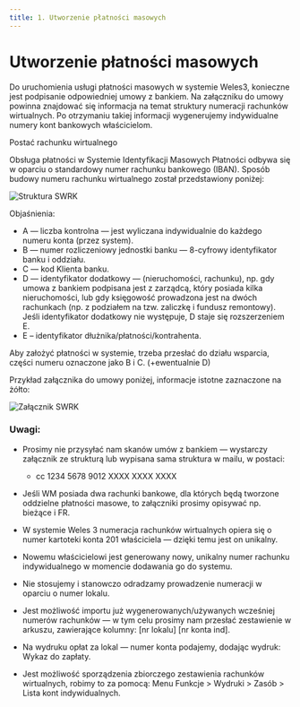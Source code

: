 ```yaml
---
title: 1. Utworzenie płatności masowych
---
```


# Utworzenie płatności masowych

Do uruchomienia usługi płatności masowych w systemie Weles3, konieczne jest podpisanie odpowiedniej umowy z bankiem. Na załączniku do umowy powinna znajdować się informacja na temat struktury numeracji rachunków wirtualnych. Po otrzymaniu takiej informacji wygenerujemy indywidualne numery kont bankowych właścicielom. 

Postać rachunku wirtualnego

Obsługa płatności w Systemie Identyfikacji Masowych Płatności odbywa się w oparciu o standardowy numer rachunku bankowego (IBAN). Sposób budowy numeru rachunku wirtualnego został przedstawiony poniżej:

![Struktura SWRK](strukturaswrk.png)

Objaśnienia:

- A — liczba kontrolna — jest wyliczana indywidualnie do każdego numeru konta (przez system).
- B — numer rozliczeniowy jednostki banku — 8-cyfrowy identyfikator banku i oddziału.
- C — kod Klienta banku.
- D — identyfikator dodatkowy — (nieruchomości, rachunku), np. gdy umowa z bankiem podpisana jest z zarządcą, który posiada kilka nieruchomości, lub gdy księgowość prowadzona jest na dwóch rachunkach (np. z podziałem na tzw. zaliczkę i fundusz remontowy). Jeśli identyfikator dodatkowy nie występuje, D staje się rozszerzeniem E.
- E – identyfikator dłużnika/płatności/kontrahenta.

Aby założyć płatności w systemie, trzeba przesłać do działu wsparcia, części numeru oznaczone jako B i C.  (+ewentualnie D)

Przykład załącznika do umowy poniżej, informacje istotne zaznaczone na żółto:

![Załącznik SWRK](zaloncznikswrk.png)

### Uwagi:

- Prosimy nie przysyłać nam skanów umów z bankiem — wystarczy załącznik ze strukturą lub wypisana sama struktura w mailu, w postaci:
  - cc 1234  5678  9012  XXXX  XXXX  XXXX

- Jeśli WM posiada dwa rachunki bankowe, dla których będą tworzone oddzielne płatności masowe, to załączniki prosimy opisywać np. bieżące i FR.
- W systemie Weles 3 numeracja rachunków wirtualnych opiera się o numer kartoteki konta 201 właściciela — dzięki temu jest on unikalny.
- Nowemu właścicielowi jest generowany nowy, unikalny numer rachunku indywidualnego w momencie dodawania go do systemu.
- Nie stosujemy i stanowczo odradzamy prowadzenie numeracji w oparciu o numer lokalu.
- Jest możliwość importu już wygenerowanych/używanych wcześniej numerów rachunków — w tym celu prosimy nam przesłać zestawienie w arkuszu, zawierające kolumny: [nr lokalu] [nr konta ind].
- Na wydruku opłat za lokal — numer konta podajemy, dodając wydruk: Wykaz do zapłaty.
- Jest możliwość sporządzenia zbiorczego zestawienia rachunków wirtualnych, robimy to za pomocą: Menu Funkcje > Wydruki > Zasób > Lista kont indywidualnych.